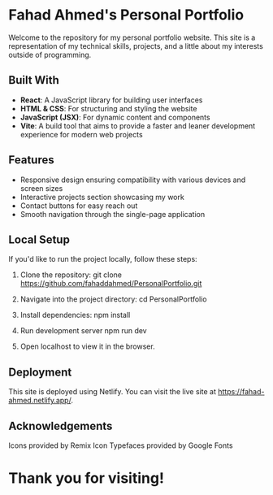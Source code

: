 # Fahad Ahmed's Personal Portfolio

Welcome to the repository for my personal portfolio website. This site is a representation of my technical skills, projects, and a little about my interests outside of programming.

## Built With

- **React**: A JavaScript library for building user interfaces
- **HTML & CSS**: For structuring and styling the website
- **JavaScript (JSX)**: For dynamic content and components
- **Vite**: A build tool that aims to provide a faster and leaner development experience for modern web projects

## Features

- Responsive design ensuring compatibility with various devices and screen sizes
- Interactive projects section showcasing my work
- Contact buttons for easy reach out
- Smooth navigation through the single-page application

## Local Setup

If you'd like to run the project locally, follow these steps:

1. Clone the repository:
git clone https://github.com/fahaddahmed/PersonalPortfolio.git

2. Navigate into the project directory:
cd PersonalPortfolio

3. Install dependencies:
npm install

4. Run development server
npm run dev

5. Open localhost to view it in the browser.

## Deployment
This site is deployed using Netlify. You can visit the live site at https://fahad-ahmed.netlify.app/.

## Acknowledgements
Icons provided by Remix Icon
Typefaces provided by Google Fonts

# Thank you for visiting! 
